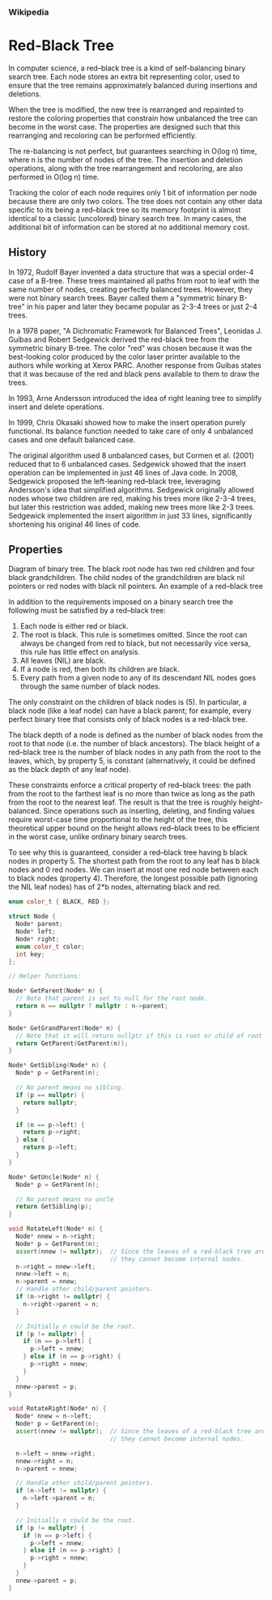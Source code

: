 ### Wikipedia
# Red-Black Tree

In computer science, a red–black tree is a kind of self-balancing binary search tree. Each node stores an extra bit representing color, used to ensure that the tree remains approximately balanced during insertions and deletions.

When the tree is modified, the new tree is rearranged and repainted to restore the coloring properties that constrain how unbalanced the tree can become in the worst case. The properties are designed such that this rearranging and recoloring can be performed efficiently.

The re-balancing is not perfect, but guarantees searching in O(log n) time, where n is the number of nodes of the tree. The insertion and deletion operations, along with the tree rearrangement and recoloring, are also performed in O(log n) time.

Tracking the color of each node requires only 1 bit of information per node because there are only two colors. The tree does not contain any other data specific to its being a red–black tree so its memory footprint is almost identical to a classic (uncolored) binary search tree. In many cases, the additional bit of information can be stored at no additional memory cost. 

## History

In 1972, Rudolf Bayer invented a data structure that was a special order-4 case of a B-tree. These trees maintained all paths from root to leaf with the same number of nodes, creating perfectly balanced trees. However, they were not binary search trees. Bayer called them a "symmetric binary B-tree" in his paper and later they became popular as 2-3-4 trees or just 2-4 trees.

In a 1978 paper, "A Dichromatic Framework for Balanced Trees", Leonidas J. Guibas and Robert Sedgewick derived the red-black tree from the symmetric binary B-tree. The color "red" was chosen because it was the best-looking color produced by the color laser printer available to the authors while working at Xerox PARC. Another response from Guibas states that it was because of the red and black pens available to them to draw the trees.

In 1993, Arne Andersson introduced the idea of right leaning tree to simplify insert and delete operations.

In 1999, Chris Okasaki showed how to make the insert operation purely functional. Its balance function needed to take care of only 4 unbalanced cases and one default balanced case.

The original algorithm used 8 unbalanced cases, but Cormen et al. (2001) reduced that to 6 unbalanced cases. Sedgewick showed that the insert operation can be implemented in just 46 lines of Java code. In 2008, Sedgewick proposed the left-leaning red–black tree, leveraging Andersson's idea that simplified algorithms. Sedgewick originally allowed nodes whose two children are red, making his trees more like 2-3-4 trees, but later this restriction was added, making new trees more like 2-3 trees. Sedgewick implemented the insert algorithm in just 33 lines, significantly shortening his original 46 lines of code. 

## Properties
Diagram of binary tree. The black root node has two red children and four black grandchildren. The child nodes of the grandchildren are black nil pointers or red nodes with black nil pointers.
An example of a red–black tree

In addition to the requirements imposed on a binary search tree the following must be satisfied by a red–black tree:

1. Each node is either red or black.
2. The root is black. This rule is sometimes omitted. Since the root can always be changed from red to black, but not necessarily vice versa, this rule has little effect on analysis.
3. All leaves (NIL) are black.
4. If a node is red, then both its children are black.
5. Every path from a given node to any of its descendant NIL nodes goes through the same number of black nodes.

The only constraint on the children of black nodes is (5). In particular, a black node (like a leaf node) can have a black parent; for example, every perfect binary tree that consists only of black nodes is a red-black tree.

The black depth of a node is defined as the number of black nodes from the root to that node (i.e. the number of black ancestors). The black height of a red–black tree is the number of black nodes in any path from the root to the leaves, which, by property 5, is constant (alternatively, it could be defined as the black depth of any leaf node).

These constraints enforce a critical property of red–black trees: the path from the root to the farthest leaf is no more than twice as long as the path from the root to the nearest leaf. The result is that the tree is roughly height-balanced. Since operations such as inserting, deleting, and finding values require worst-case time proportional to the height of the tree, this theoretical upper bound on the height allows red–black trees to be efficient in the worst case, unlike ordinary binary search trees.

To see why this is guaranteed, consider a red–black tree having b black nodes in property 5. The shortest path from the root to any leaf has b black nodes and 0 red nodes. We can insert at most one red node between each to black nodes (property 4). Therefore, the longest possible path (ignoring the NIL leaf nodes) has of 2*b nodes, alternating black and red.

```cpp
enum color_t { BLACK, RED };

struct Node {
  Node* parent;
  Node* left;
  Node* right;
  enum color_t color;
  int key;
};

// Helper functions:

Node* GetParent(Node* n) {
  // Note that parent is set to null for the root node.
  return n == nullptr ? nullptr : n->parent;
}

Node* GetGrandParent(Node* n) {
  // Note that it will return nullptr if this is root or child of root
  return GetParent(GetParent(n));
}

Node* GetSibling(Node* n) {
  Node* p = GetParent(n);

  // No parent means no sibling.
  if (p == nullptr) {
    return nullptr;
  }

  if (n == p->left) {
    return p->right;
  } else {
    return p->left;
  }
}

Node* GetUncle(Node* n) {
  Node* p = GetParent(n);

  // No parent means no uncle
  return GetSibling(p);
}

void RotateLeft(Node* n) {
  Node* nnew = n->right;
  Node* p = GetParent(n);
  assert(nnew != nullptr);  // Since the leaves of a red-black tree are empty,
                            // they cannot become internal nodes.
  n->right = nnew->left;
  nnew->left = n;
  n->parent = nnew;
  // Handle other child/parent pointers.
  if (n->right != nullptr) {
    n->right->parent = n;
  }

  // Initially n could be the root.
  if (p != nullptr) {
    if (n == p->left) {
      p->left = nnew;
    } else if (n == p->right) {
      p->right = nnew;
    }
  }
  nnew->parent = p;
}

void RotateRight(Node* n) {
  Node* nnew = n->left;
  Node* p = GetParent(n);
  assert(nnew != nullptr);  // Since the leaves of a red-black tree are empty,
                            // they cannot become internal nodes.

  n->left = nnew->right;
  nnew->right = n;
  n->parent = nnew;

  // Handle other child/parent pointers.
  if (n->left != nullptr) {
    n->left->parent = n;
  }

  // Initially n could be the root.
  if (p != nullptr) {
    if (n == p->left) {
      p->left = nnew;
    } else if (n == p->right) {
      p->right = nnew;
    }
  }
  nnew->parent = p;
}
```